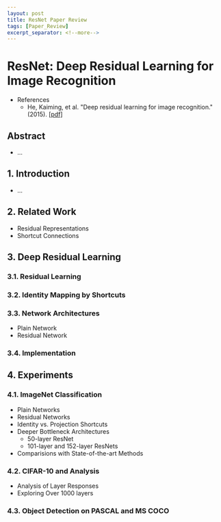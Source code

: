 ```yaml
---
layout: post
title: ResNet Paper Review
tags: [Paper_Review]
excerpt_separator: <!--more-->
---  
```

# ResNet: Deep Residual Learning for Image Recognition
- References
	- He, Kaiming, et al. "Deep residual learning for image recognition." (2015). [[pdf]](https://arxiv.org/pdf/1512.03385.pdf)
<!--more-->

## Abstract
- ...

## 1. Introduction
- ...

## 2. Related Work
- Residual Representations
- Shortcut Connections

## 3. Deep Residual Learning
### 3.1. Residual Learning
### 3.2. Identity Mapping by Shortcuts
### 3.3. Network Architectures
- Plain Network
- Residual Network
### 3.4. Implementation

## 4. Experiments
### 4.1. ImageNet Classification
- Plain Networks
- Residual Networks
- Identity vs. Projection Shortcuts
- Deeper Bottleneck Architectures
	- 50-layer ResNet
	- 101-layer and 152-layer ResNets
- Comparisions with State-of-the-art Methods
### 4.2. CIFAR-10 and Analysis
- Analysis of Layer Responses
- Exploring Over 1000 layers
### 4.3. Object Detection on PASCAL and MS COCO
